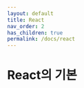```yaml
---
layout: default
title: React
nav_order: 2
has_children: true
permalink: /docs/react
---
```


# React의 기본
